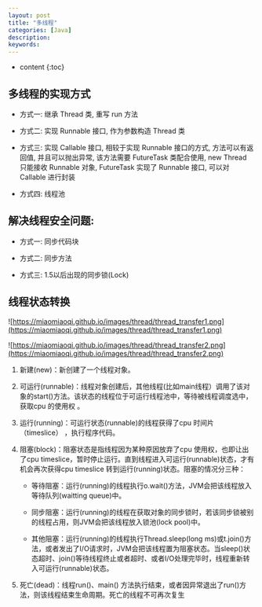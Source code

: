 ```yaml
---
layout: post
title: "多线程"
categories: [Java]
description:
keywords:
---
```


* content
{:toc}
## 多线程的实现方式

* 方式一: 继承 Thread 类, 重写 run 方法

* 方式二: 实现 Runnable 接口, 作为参数构造 Thread 类

* 方式三: 实现 Callable 接口, 相较于实现 Runnable 接口的方式, 方法可以有返回值, 并且可以抛出异常, 该方法需要 FutureTask 类配合使用, new Thread 只能接收 Runnable 对象, FutureTask 实现了 Runnable 接口, 可以对 Callable 进行封装

* 方式四: 线程池

## 解决线程安全问题:

* 方式一: 同步代码块

* 方式二: 同步方法

* 方式三: 1.5以后出现的同步锁(Lock)

## 线程状态转换

![https://miaomiaoqi.github.io/images/thread/thread_transfer1.png](https://miaomiaoqi.github.io/images/thread/thread_transfer1.png)

![https://miaomiaoqi.github.io/images/thread/thread_transfer2.png](https://miaomiaoqi.github.io/images/thread/thread_transfer2.png)

1. 新建(new)：新创建了一个线程对象。

2. 可运行(runnable)：线程对象创建后，其他线程(比如main线程）调用了该对象的start()方法。该状态的线程位于可运行线程池中，等待被线程调度选中，获取cpu 的使用权 。

3. 运行(running)：可运行状态(runnable)的线程获得了cpu 时间片（timeslice） ，执行程序代码。

4. 阻塞(block)：阻塞状态是指线程因为某种原因放弃了cpu 使用权，也即让出了cpu timeslice，暂时停止运行。直到线程进入可运行(runnable)状态，才有机会再次获得cpu timeslice 转到运行(running)状态。阻塞的情况分三种： 

    * 等待阻塞：运行(running)的线程执行o.wait()方法，JVM会把该线程放入等待队列(waitting queue)中。

    * 同步阻塞：运行(running)的线程在获取对象的同步锁时，若该同步锁被别的线程占用，则JVM会把该线程放入锁池(lock pool)中。

    * 其他阻塞：运行(running)的线程执行Thread.sleep(long ms)或t.join()方法，或者发出了I/O请求时，JVM会把该线程置为阻塞状态。当sleep()状态超时、join()等待线程终止或者超时、或者I/O处理完毕时，线程重新转入可运行(runnable)状态。

5. 死亡(dead)：线程run()、main() 方法执行结束，或者因异常退出了run()方法，则该线程结束生命周期。死亡的线程不可再次复生
